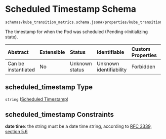 # Scheduled Timestamp Schema

```txt
schemas/kube_transition_metrics.schema.json#/properties/kube_transition_metrics/properties/pod/properties/scheduled_timestamp
```

The timestamp for when the Pod was scheduled (Pending->Initializing state).

| Abstract            | Extensible | Status         | Identifiable            | Custom Properties | Additional Properties | Access Restrictions | Defined In                                                                                            |
| :------------------ | :--------- | :------------- | :---------------------- | :---------------- | :-------------------- | :------------------ | :---------------------------------------------------------------------------------------------------- |
| Can be instantiated | No         | Unknown status | Unknown identifiability | Forbidden         | Allowed               | none                | [kube\_transition\_metrics.schema.json\*](kube_transition_metrics.schema.json "open original schema") |

## scheduled\_timestamp Type

`string` ([Scheduled Timestamp](kube_transition_metrics-properties-metrics-properties-pod-metrics-properties-scheduled-timestamp.md))

## scheduled\_timestamp Constraints

**date time**: the string must be a date time string, according to [RFC 3339, section 5.6](https://tools.ietf.org/html/rfc3339 "check the specification")
